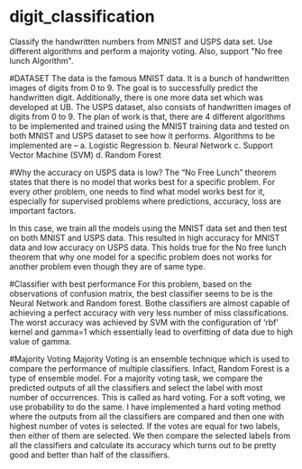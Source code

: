# digit_classification
Classify the handwritten numbers from MNIST and USPS data set. Use different algorithms and perform a majority voting. Also, support "No free lunch Algorithm".

#DATASET
The data is the famous MNIST data. It is a bunch of handwritten images of digits from 0 to 9. The goal is to successfully predict the handwritten digit. Additionally, there is one more data set which was developed at UB. The USPS dataset, also consists of handwritten images of digits from 0 to 9. The plan of work is that, there are 4 different algorithms to be implemented and trained using the MNIST training data and tested on both MNIST and USPS dataset to see how it performs. Algorithms to be implemented are –  a. Logistic Regression b. Neural Network c. Support Vector Machine (SVM) d. Random Forest

#Why the accuracy on USPS data is low?
The “No Free Lunch” theorem states that there is no model that works best for a specific problem. For every other problem, one needs to find what model works best for it, especially for supervised problems where predictions, accuracy, loss are important factors.  
 
In this case, we train all the models using the MNIST data set and then test on both MNIST and USPS data. This resulted in high accuracy for MNIST data and low accuracy on USPS data. This holds true for the No free lunch theorem that why one model for a specific problem does not works for another problem even though they are of same type.  
 
#Classifier with best performance
For this problem, based on the observations of confusion matrix, the best classifier seems to be is the Neural Network and Random forest. Bothe classifiers are almost capable of achieving a perfect accuracy with very less number of miss classifications. The worst accuracy was achieved by SVM with the configuration of ‘rbf’ kernel and gamma=1 which essentially lead to overfitting of data due to high value of gamma. 

#Majority Voting
Majority Voting is an ensemble technique which is used to compare the performance of multiple classifiers. Infact, Random Forest is a type of ensemble model. For a majority voting task, we compare the predicted outputs of all the classifiers and select the label with most number of occurrences. This is called as hard voting. For a soft voting, we use probability to do the same.  I have implemented a hard voting method where the outputs from all the classifiers are compared and then one with highest number of votes is selected. If the votes are equal for two labels, then either of them are selected.  We then compare the selected labels from all the classifiers and calculate its accuracy which turns out to be pretty good and better than half of the classifiers.
